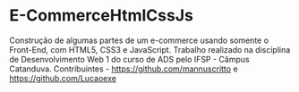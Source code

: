# E-CommerceHtmlCssJs
Construção de algumas partes de um e-commerce usando somente o Front-End, com HTML5, CSS3 e JavaScript. Trabalho realizado na disciplina de Desenvolvimento Web 1 do curso de ADS pelo IFSP - Câmpus Catanduva.
Contribuintes - https://github.com/mannuscritto e https://github.com/Lucaoexe
